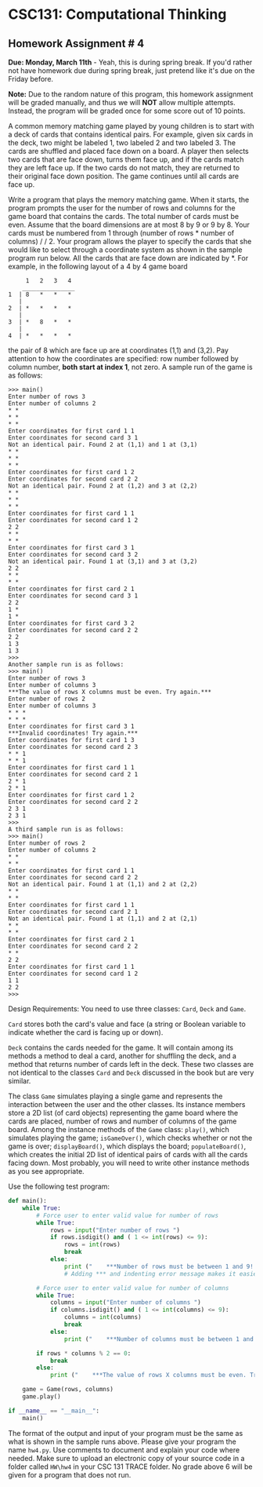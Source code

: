 # CSC131: Computational Thinking 
## Homework Assignment # 4
**Due: Monday, March 11th** - Yeah, this is during spring break. If you'd rather not have homework due during spring break, just pretend like it's due on the Friday before.

**Note:** Due to the random nature of this program, this homework assignment will be graded manually, and thus we will **NOT** allow multiple attempts. Instead, the program will be graded once for some score out of 10 points.

A common memory matching game played by young children is to start with a deck of cards that contains identical pairs. For example, given six cards in the deck, two might be labeled 1, two labeled 2 and two labeled 3. The cards are shuffled and placed face down on a board. A player then selects two cards that are face down, turns them face up, and if the cards match they are left face up. If the two cards do not match, they  are returned to their original face down position. The game continues until all cards are face up.

Write a program that plays the memory matching game. When it starts, the program prompts the user for the number of rows and columns for the game board that contains the cards. The total number of cards must be even. Assume that the board dimensions are at most 8 by 9 or 9 by 8. Your cards must be numbered from 1 through (number of rows * number of columns) / / 2. Your program allows the player to specify the cards that she would like to select through a coordinate system as shown in the sample program run below. All the cards that are face down are indicated by *. For example, in the following layout of a 4 by 4 game board

```
     1   2   3   4
    _______________
1  | 8   *   *   *
   |
2  | *   *   *   *
   |
3  | *   8   *   *
   |
4  | *   *   *   *
```

the pair of 8 which are face up are at coordinates (1,1) and (3,2). Pay attention to how the coordinates are specified: row number followed by column number, **both start at index 1**, not zero. A sample run of the game is as follows:

```
>>> main()
Enter number of rows 3
Enter number of columns 2
* *
* *
* *
Enter coordinates for first card 1 1
Enter coordinates for second card 3 1
Not an identical pair. Found 2 at (1,1) and 1 at (3,1)
* *
* *
* *
Enter coordinates for first card 1 2
Enter coordinates for second card 2 2
Not an identical pair. Found 2 at (1,2) and 3 at (2,2)
* *
* *
* *
Enter coordinates for first card 1 1
Enter coordinates for second card 1 2
2 2
* *
* *
Enter coordinates for first card 3 1
Enter coordinates for second card 3 2
Not an identical pair. Found 1 at (3,1) and 3 at (3,2)
2 2
* *
* *
Enter coordinates for first card 2 1
Enter coordinates for second card 3 1
2 2
1 *
1 *
Enter coordinates for first card 3 2
Enter coordinates for second card 2 2
2 2
1 3
1 3
>>> 
Another sample run is as follows:
>>> main()
Enter number of rows 3
Enter number of columns 3
***The value of rows X columns must be even. Try again.***
Enter number of rows 2
Enter number of columns 3
* * *
* * *
Enter coordinates for first card 3 1
***Invalid coordinates! Try again.***
Enter coordinates for first card 1 3
Enter coordinates for second card 2 3
* * 1
* * 1
Enter coordinates for first card 1 1
Enter coordinates for second card 2 1
2 * 1
2 * 1
Enter coordinates for first card 1 2
Enter coordinates for second card 2 2
2 3 1
2 3 1
>>> 
A third sample run is as follows:
>>> main()
Enter number of rows 2
Enter number of columns 2
* *
* *
Enter coordinates for first card 1 1
Enter coordinates for second card 2 2
Not an identical pair. Found 1 at (1,1) and 2 at (2,2)
* *
* *
Enter coordinates for first card 1 1
Enter coordinates for second card 2 1
Not an identical pair. Found 1 at (1,1) and 2 at (2,1)
* *
* *
Enter coordinates for first card 2 1
Enter coordinates for second card 2 2
* *
2 2
Enter coordinates for first card 1 1
Enter coordinates for second card 1 2
1 1
2 2
>>> 
```

Design Requirements: You need to use three classes: `Card`, `Deck` and `Game`. 

`Card` stores both the card's value and face (a string or Boolean variable to indicate whether the card is facing up or down). 

`Deck` contains the cards needed for the game. It will contain among its methods a method to deal a card, another for shuffling the deck, and a method that returns number of cards left in the deck. These two classes are not identical to the classes `Card` and `Deck` discussed in the book but are very similar. 

The class `Game` simulates playing a single game and represents the interaction between the user and the other classes. Its instance members store a 2D list (of card objects) representing the game board where the cards are placed, number of rows and number of columns of the game board. Among the instance methods of the `Game` class:  `play()`, which simulates playing the game; `isGameOver()`, which checks whether or not the game is over; `displayBoard()`, which displays the board; `populateBoard()`, which creates the initial 2D list of identical pairs of cards with all the cards facing down. Most probably, you will need to write other instance methods as you see appropriate.    

Use the following test program:

```python
def main():
    while True:
        # Force user to enter valid value for number of rows
        while True:
            rows = input("Enter number of rows ")
            if rows.isdigit() and ( 1 <= int(rows) <= 9):
                rows = int(rows)
                break
            else:
                print ("    ***Number of rows must be between 1 and 9! Try again.***")
                # Adding *** and indenting error message makes it easier for the user to see

        # Force user to enter valid value for number of columns
        while True:
            columns = input("Enter number of columns ")
            if columns.isdigit() and ( 1 <= int(columns) <= 9):
                columns = int(columns)
                break
            else:
                print ("    ***Number of columns must be between 1 and 9! Try again.***")

        if rows * columns % 2 == 0:
            break
        else:
            print ("    ***The value of rows X columns must be even. Try again.***")

    game = Game(rows, columns)
    game.play()

if __name__ == "__main__":
    main()
```

The format of the output and input of your program must be the same as what is shown in the sample runs above. 
Please give your program the name `hw4.py`. Use comments to document and explain your code where needed. Make sure to upload an electronic copy of your source code in a folder called `HW\hw4` in your CSC 131 TRACE folder. No grade above 6 will be given for a program that does not run.
